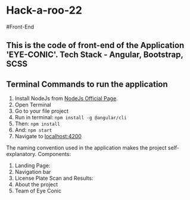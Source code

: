 # Hack-a-roo-22

#Front-End
## This is the code of front-end of the Application 'EYE-CONIC'. Tech Stack - Angular, Bootstrap, SCSS

## Terminal Commands to run the application

1. Install NodeJs from [NodeJs Official Page](https://nodejs.org/en).
2. Open Terminal
3. Go to your file project
4. Run in terminal: ```npm install -g @angular/cli```
5. Then: ```npm install```
6. And: ```npm start```
7. Navigate to [localhost:4200](localhost:4200)

The naming convention used in the application makes the project self-explanatory. 
Components:
1. Landing Page:
2. Navigation bar
3. License Plate Scan and Results:
4. About the project
5. Team of Eye Conic
